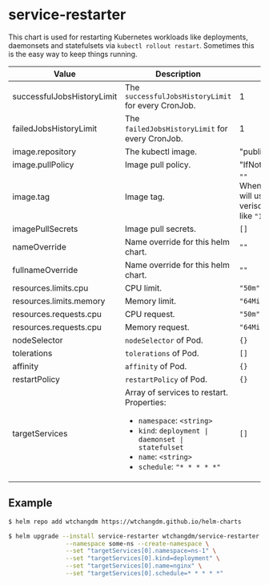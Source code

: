 # service-restarter

This chart is used for restarting Kubernetes workloads like deployments, daemonsets and statefulsets via `kubectl rollout restart`. Sometimes this is the easy way to keep things running.

| Value | Description | Default |
|-------|-------------|---------|
| successfulJobsHistoryLimit | The `successfulJobsHistoryLimit` for every CronJob. | 1 |
| failedJobsHistoryLimit | The `failedJobsHistoryLimit` for every CronJob. | 1 |
| image.repository | The kubectl image. | "public.ecr.aws/bitnami/kubectl" |
| image.pullPolicy | Image pull policy. | "IfNotPresent" |
| image.tag | Image tag. | `""` <br> When this value is left blank, it will use Kubernetes cluster verison as `"<Major>.<Minor>"`, like `"1.21"`. |
| imagePullSecrets | Image pull secrets. | `[]` |
| nameOverride | Name override for this helm chart. | `""` |
| fullnameOverride | Name override for this helm chart. | `""` |
| resources.limits.cpu | CPU limit. | `"50m"` |
| resources.limits.memory | Memory limit. | `"64Mi"` |
| resources.requests.cpu | CPU request. | `"50m"` |
| resources.requests.cpu | Memory request. | `"64Mi"` |
| nodeSelector | `nodeSelector` of Pod. | `{}` |
| tolerations | `tolerations` of Pod. | `[]` |
| affinity | `affinity` of Pod. | `{}` |
| restartPolicy | `restartPolicy` of Pod. | `{}` |
| targetServices | Array of services to restart. Properties: <ul><li>`namespace`: `<string>`</li><li>`kind`: `deployment \| daemonset \| statefulset`</li><li>`name`: `<string>`</li><li>`schedule`: `"* * * * *"`</li></ul> | `[]` |

## Example

```bash
$ helm repo add wtchangdm https://wtchangdm.github.io/helm-charts

$ helm upgrade --install service-restarter wtchangdm/service-restarter \
                --namespace some-ns --create-namespace \
                --set "targetServices[0].namespace=ns-1" \
                --set "targetServices[0].kind=deployment" \
                --set "targetServices[0].name=nginx" \
                --set "targetServices[0].schedule=* * * * *"
```
